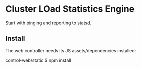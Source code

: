 # Cluster LOad Statistics Engine

Start with pinging and reporting to statsd.

## Install

The web controller needs its JS assets/dependencies installed:

  control-web/static $ npm install

